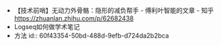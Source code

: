 - 【技术前哨】无动力外骨骼：隐形的减负帮手 - 傅利叶智能的文章 - 知乎
  https://zhuanlan.zhihu.com/p/62682438
- Logseq如何做学术笔记
- 方法
  id:: 60f43354-50bd-488d-9efb-d724da2b2bca